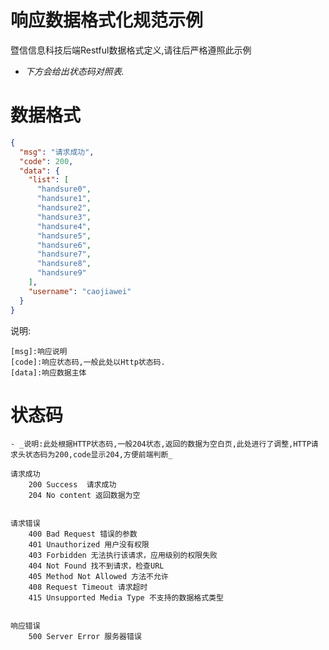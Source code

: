 响应数据格式化规范示例
========
暨信信息科技后端Restful数据格式定义,请往后严格遵照此示例

- _下方会给出状态码对照表._


数据格式
========
```JSON
{
  "msg": "请求成功",
  "code": 200,
  "data": {
    "list": [
      "handsure0",
      "handsure1",
      "handsure2",
      "handsure3",
      "handsure4",
      "handsure5",
      "handsure6",
      "handsure7",
      "handsure8",
      "handsure9"
    ],
    "username": "caojiawei"
  }
}
```
说明:

    [msg]:响应说明
    [code]:响应状态码,一般此处以Http状态码.
    [data]:响应数据主体
    
状态码
========
    - _说明:此处根据HTTP状态码,一般204状态,返回的数据为空白页,此处进行了调整,HTTP请求头状态码为200,code显示204,方便前端判断_
    
    请求成功
        200 Success  请求成功
        204 No content 返回数据为空
    
    
    请求错误
        400 Bad Request 错误的参数 
        401 Unauthorized 用户没有权限
        403 Forbidden 无法执行该请求，应用级别的权限失败
        404 Not Found 找不到请求，检查URL
        405 Method Not Allowed 方法不允许
        408 Request Timeout 请求超时
        415 Unsupported Media Type 不支持的数据格式类型
        
    
    响应错误
        500 Server Error 服务器错误